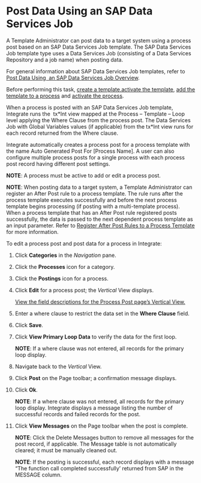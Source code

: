 # Post Data Using an SAP Data Services Job

A Template Administrator can post data to a target system using a
process post based on an SAP Data Services Job template. The SAP Data
Services Job template type uses a Data Services Job (consisting of a
Data Services Repository and a job name) when posting data.

For general information about SAP Data Services Job templates, refer to
[Post Data Using  an SAP Data Services Job
Overview](Post_Data_Using_an_SAP_Data_Services_Job_Overview.htm).

Before performing this task, [create a
template,](Create_an_SAP_Data_Services_Job_template.htm)[activate the
template](Activate_the_Template_DS_Job.htm), [add the template to a
process](Add_the_Template_to_a_Process_DSJob.htm) and [activate the
process](Activate_the_Process_DS_Job.htm).

When a process is posted with an SAP Data Services Job template,
Integrate runs the  tx\*Int view mapped at the Process – Template – Loop
level applying the Where Clause from the process post. The Data Services
Job with Global Variables values (if applicable) from the tx\*Int view
runs for each record returned from the Where clause.

Integrate automatically creates a process post for a process template
with the name Auto Generated Post For \[Process Name\]. A user can also
configure multiple process posts for a single process with each process
post record having different post settings.

<span style="font-weight: bold;">NOTE</span>: A process must be active
to add or edit a process post.

<span style="font-weight: bold;">NOTE</span>: When posting data to a
target system, a Template Administrator can register an After Post rule
to a process template. The rule runs after the process template executes
successfully and before the next process template begins processing (if
posting with a multi-template process). When a process template that has
an After Post rule registered posts successfully, the data is passed to
the next dependent process template as an input parameter. Refer to
[Register After Post Rules to a Process
Template](Register_After_Post_Rules_to_a_Process_Template_Overview.htm)
for more information.

To edit a process post and post data for a process in Integrate:  

1.  Click <span style="font-weight: bold;">Categories</span> in the
    <span style="font-style: italic;">Navigation</span> pane.

2.  Click the <span style="font-weight: bold;">Processes</span> icon for
    a category.

3.  Click the <span style="font-weight: bold;">Postings</span> icon for
    a process.

4.  Click <span style="font-weight: bold;">Edit</span> for a process
    post; the <span style="font-style: italic;">Vertical</span> View
    displays.
    
    [View the field descriptions for the Process Post page’s Vertical
    View.](../Page_Desc/Process_Post_H.htm#Process_Post_V_All_Tabs)

5.  Enter a where clause to restrict the data set in the
    <span style="font-weight: bold;">Where Clause</span> field.

6.  Click <span style="font-weight: bold;">Save</span>.

7.  Click <span style="font-weight: bold;">View Primary Loop Data</span>
    to verify the data for the first loop.
    
    <span style="font-weight: bold;">NOTE</span>: If a where clause was
    not entered, all records for the primary loop display.

8.  Navigate back to the
    <span style="font-style: italic;">Vertical</span> View.

9.  Click <span style="font-weight: bold;">Post</span> on the Page
    toolbar; a confirmation message displays.

10. Click <span style="font-weight: bold;">Ok</span>.
    
    <span style="font-weight: bold;">NOTE</span>: If a where clause was
    not entered, all records for the primary loop display. Integrate
    displays a message listing the number of successful records and
    failed records for the post.

11. Click <span style="font-weight: bold;">View Messages</span> on the
    Page toolbar when the post is complete.
    
    <span style="font-weight: bold;">NOTE</span>: Click the Delete
    Messages button to remove all messages for the post record, if
    applicable. The Message table is not automatically cleared; it must
    be manually cleaned out.
    
    <span style="font-weight: bold;">NOTE</span>: If the posting is
    successful, each record displays with a message “The function call
    completed successfully’ returned from SAP in the MESSAGE column.
